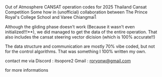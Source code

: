 Out of Atmosphere CANSAT operation codes for 2025 Thailand Cansat Competition
Some how in (unofficial) collaboration between The Prince Royal's College School and Varee Chiangmaiใ

Although the gliding phase doesn't work (Because it wasn't even initialized!!!**), we did managed to get the data of the entire operation. 
That also includes the cansat steering vector dicision (which is 100% accurate!!)

The data structure and communication are mostly 70% vibe coded, but not for the control algorithms. That was something I 100% written my own.

contact me via
Discord : itsopore2
Gmail : roryonw@gmail.com 

for more informations
